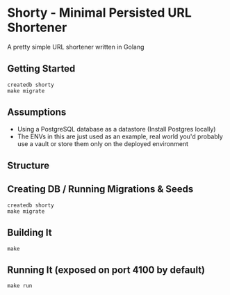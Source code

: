 # Shorty - Minimal Persisted URL Shortener

A pretty simple URL shortener written in Golang

## Getting Started

    createdb shorty
    make migrate

## Assumptions

  - Using a PostgreSQL database as a datastore (Install Postgres locally)
  - The ENVs in this are just used as an example, real world you'd probably use a vault or store them only on the deployed environment

## Structure

## Creating DB / Running Migrations & Seeds

    createdb shorty
    make migrate

## Building It

    make

## Running It (exposed on port 4100 by default)

    make run
